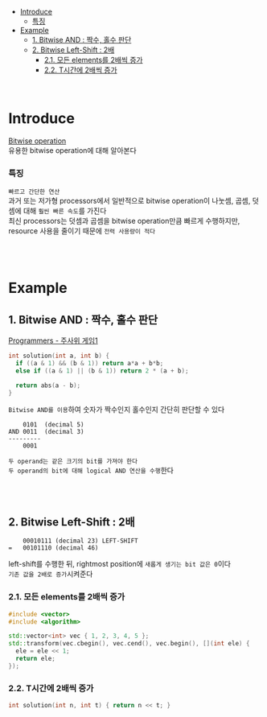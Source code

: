 - [Introduce](#introduce)
    - [특징](#특징)
- [Example](#example)
  - [1. Bitwise AND : 짝수, 홀수 판단](#1-bitwise-and--짝수-홀수-판단)
  - [2. Bitwise Left-Shift : 2배](#2-bitwise-left-shift--2배)
    - [2.1. 모든 elements를 2배씩 증가](#21-모든-elements를-2배씩-증가)
    - [2.2. T시간에 2배씩 증가](#22-t시간에-2배씩-증가)

<br>

# Introduce
[ Bitwise operation ](https://en.wikipedia.org/wiki/Bitwise_operation)<br>
유용한 bitwise operation에 대해 알아본다<br>

### 특징
`빠르고 간단한 연산`<br>
과거 또는 저가형 processors에서 일반적으로 bitwise operation이 나눗셈, 곱셈, 덧셈에 대해 `훨씬 빠른 속도`를 가진다<br>
최신 processors는 덧셈과 곱셈을 bitwise operation만큼 빠르게 수행하지만, resource 사용을 줄이기 때문에 `전력 사용량이 적다`<br>

<br>
<br>

# Example
## 1. Bitwise AND : 짝수, 홀수 판단
[ Programmers - 주사위 게임1 ](https://school.programmers.co.kr/learn/courses/30/lessons/181839/solution_groups?language=cpp)<br>
```cpp
int solution(int a, int b) {
  if ((a & 1) && (b & 1)) return a*a + b*b;
  else if ((a & 1) || (b & 1)) return 2 * (a + b);

  return abs(a - b);
}
```
`Bitwise AND를 이용`하여 숫자가 짝수인지 홀수인지 간단히 판단할 수 있다<br>
```
    0101  (decimal 5)
AND 0011  (decimal 3)
---------
    0001
```
`두 operand는 같은 크기의 bit를 가져야 한다`<br>
`두 operand의 bit에 대해 logical AND 연산을 수행`한다<br>

<br><br>

## 2. Bitwise Left-Shift : 2배
```
    00010111 (decimal 23) LEFT-SHIFT
=   00101110 (decimal 46)
```
left-shift를 수행한 뒤, rightmost position에 `새롭게 생기는 bit 값은 0`이다<br>
`기존 값을 2배로 증가`시켜준다<br>
### 2.1. 모든 elements를 2배씩 증가
```cpp
#include <vector>
#include <algorithm>

std::vector<int> vec { 1, 2, 3, 4, 5 };
std::transform(vec.cbegin(), vec.cend(), vec.begin(), [](int ele) {
  ele = ele << 1;
  return ele;
});
```

### 2.2. T시간에 2배씩 증가
```cpp
int solution(int n, int t) { return n << t; }
```